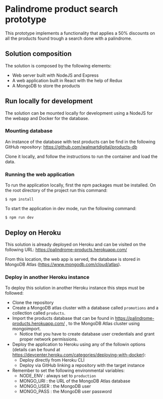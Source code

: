 # Palindrome product search prototype

This prototype implements a functionality that applies a 50% discounts on all the products found trough a search done with a palindrome.

## Solution composition

The solution is composed by the following elements:
* Web server built with NodeJS and Express
* A web application built in React with the help of Redux
* A MongoDB to store the products

## Run locally for development
The solution can be  mounted locally for development using a NodeJS for the webapp and Docker for the database.

### Mounting database
An instance of the database with test products can be find in the following GitHub repository:
https://github.com/walmartdigital/products-db

Clone it locally, and follow the instructions to run the container and load the data.

### Running the web application
To run the application locally, first the npm packages must be installed.
On the root directory of the project run this command:
```shell script
$ npm install
```
To start the application in dev mode, run the following command:
```shell script
$ npm run dev
```

## Deploy on Heroku
This solution is already deployed on Heroku and can be visited on the following URL:
https://palindrome-products.herokuapp.com/

From this location, the web app is served, the database is stored in MongoDB Atlas (https://www.mongodb.com/cloud/atlas).

### Deploy in another Heroku instance
To deploy this solution in another Heroku instance this steps must be followed:
* Clone the repository
* Create a MongoDB atlas cluster with a database called `promotions` and a collection called `products`.
* Import the products database that can be found in https://palindrome-products.herokuapp.com/ , to the MongoDB Atlas cluster using mongoimport.
  * Notice that you have to create database user credentials and grant proper network permissions.
* Deploy the application to Heroku using any of the followin options (details can be found at https://devcenter.heroku.com/categories/deploying-with-docker):
  * Deploy directly from Heroku CLI
  * Deploy via GitHub linking a repository with the target instance
* Remember to set the following environmental variables:
  * NODE_ENV : always set to `production`
  * MONGO_URI : the URL of the MongoDB Atlas database
  * MONGO_USER : the MongoDB user
  * MONGO_PASS : the MongoDB user password


